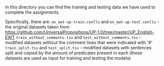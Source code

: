 In this directory you can find the training and testing data we have used to complete the assignments.

Specifically, there are:
```en_ewt-up-train.conllu``` and ```en_ewt-up-test.conllu``` - the original datasets taken from https://github.com/UniversalPropositions/UP-1.0/tree/master/UP_English-EWT
```train_without_comments.tsv``` and ```test_without_comments.tsv``` - modified datasets without the comment lines that were indicated with '#'
```train_split.tsv``` and ```test_split.tsv``` - modified datasets with sentences split and copied by the amount of predicates present in each (these datasets are used as input for training and testing the models)